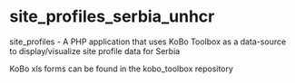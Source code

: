 # site_profiles_serbia_unhcr
site_profiles - A PHP application that uses KoBo Toolbox as a data-source to display/visualize site profile data for Serbia

KoBo xls forms can be found in the kobo_toolbox repository
